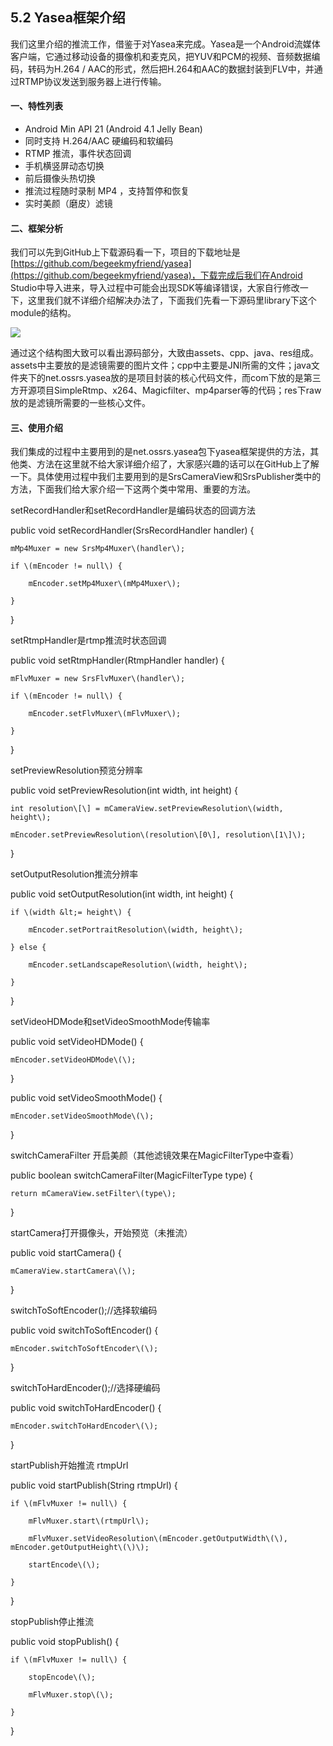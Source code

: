 ## 5.2 Yasea框架介绍

我们这里介绍的推流工作，借鉴于对Yasea来完成。Yasea是一个Android流媒体客户端，它通过移动设备的摄像机和麦克风，把YUV和PCM的视频、音频数据编码，转码为H.264 / AAC的形式，然后把H.264和AAC的数据封装到FLV中，并通过RTMP协议发送到服务器上进行传输。

#### 一、特性列表

* Android Min API 21 \(Android 4.1 Jelly Bean\)
* 同时支持 H.264/AAC 硬编码和软编码
* RTMP 推流，事件状态回调
* 手机横竖屏动态切换
* 前后摄像头热切换
* 推流过程随时录制 MP4 ，支持暂停和恢复
* 实时美颜（磨皮）滤镜

#### 二、框架分析

我们可以先到GitHub上下载源码看一下，项目的下载地址是[https://github.com/begeekmyfriend/yasea](https://github.com/begeekmyfriend/yasea)，下载完成后我们在Android Studio中导入进来，导入过程中可能会出现SDK等编译错误，大家自行修改一下，这里我们就不详细介绍解决办法了，下面我们先看一下源码里library下这个module的结构。

![](/assets/图5.2-1.png)

通过这个结构图大致可以看出源码部分，大致由assets、cpp、java、res组成。assets中主要放的是滤镜需要的图片文件；cpp中主要是JNI所需的文件；java文件夹下的net.ossrs.yasea放的是项目封装的核心代码文件，而com下放的是第三方开源项目SimpleRtmp、x264、Magicfilter、mp4parser等的代码；res下raw放的是滤镜所需要的一些核心文件。

#### 三、使用介绍

我们集成的过程中主要用到的是net.ossrs.yasea包下yasea框架提供的方法，其他类、方法在这里就不给大家详细介绍了，大家感兴趣的话可以在GitHub上了解一下。具体使用过程中我们主要用到的是SrsCameraView和SrsPublisher类中的方法，下面我们给大家介绍一下这两个类中常用、重要的方法。

setRecordHandler和setRecordHandler是编码状态的回调方法

public void setRecordHandler\(SrsRecordHandler handler\) {

    mMp4Muxer = new SrsMp4Muxer\(handler\);

    if \(mEncoder != null\) {

        mEncoder.setMp4Muxer\(mMp4Muxer\);

    }

}

setRtmpHandler是rtmp推流时状态回调

public void setRtmpHandler\(RtmpHandler handler\) {

    mFlvMuxer = new SrsFlvMuxer\(handler\);

    if \(mEncoder != null\) {

        mEncoder.setFlvMuxer\(mFlvMuxer\);

    }

}

setPreviewResolution预览分辨率

public void setPreviewResolution\(int width, int height\) {

    int resolution\[\] = mCameraView.setPreviewResolution\(width, height\);

    mEncoder.setPreviewResolution\(resolution\[0\], resolution\[1\]\);

}



setOutputResolution推流分辨率

public void setOutputResolution\(int width, int height\) {

    if \(width &lt;= height\) {

        mEncoder.setPortraitResolution\(width, height\);

    } else {

        mEncoder.setLandscapeResolution\(width, height\);

    }

}

setVideoHDMode和setVideoSmoothMode传输率

public void setVideoHDMode\(\) {

    mEncoder.setVideoHDMode\(\);

}



public void setVideoSmoothMode\(\) {

    mEncoder.setVideoSmoothMode\(\);

}

switchCameraFilter 开启美颜（其他滤镜效果在MagicFilterType中查看）

public boolean switchCameraFilter\(MagicFilterType type\) {

    return mCameraView.setFilter\(type\);

}

 startCamera打开摄像头，开始预览（未推流）

public void startCamera\(\) {

    mCameraView.startCamera\(\);

}

switchToSoftEncoder\(\);//选择软编码

public void switchToSoftEncoder\(\) {

    mEncoder.switchToSoftEncoder\(\);

}

switchToHardEncoder\(\);//选择硬编码

public void switchToHardEncoder\(\) {

    mEncoder.switchToHardEncoder\(\);

}

startPublish开始推流 rtmpUrl

public void startPublish\(String rtmpUrl\) {

    if \(mFlvMuxer != null\) {

        mFlvMuxer.start\(rtmpUrl\);

        mFlvMuxer.setVideoResolution\(mEncoder.getOutputWidth\(\), mEncoder.getOutputHeight\(\)\);

        startEncode\(\);

    }

}

stopPublish停止推流 

public void stopPublish\(\) {

    if \(mFlvMuxer != null\) {

        stopEncode\(\);

        mFlvMuxer.stop\(\);

    }

}

